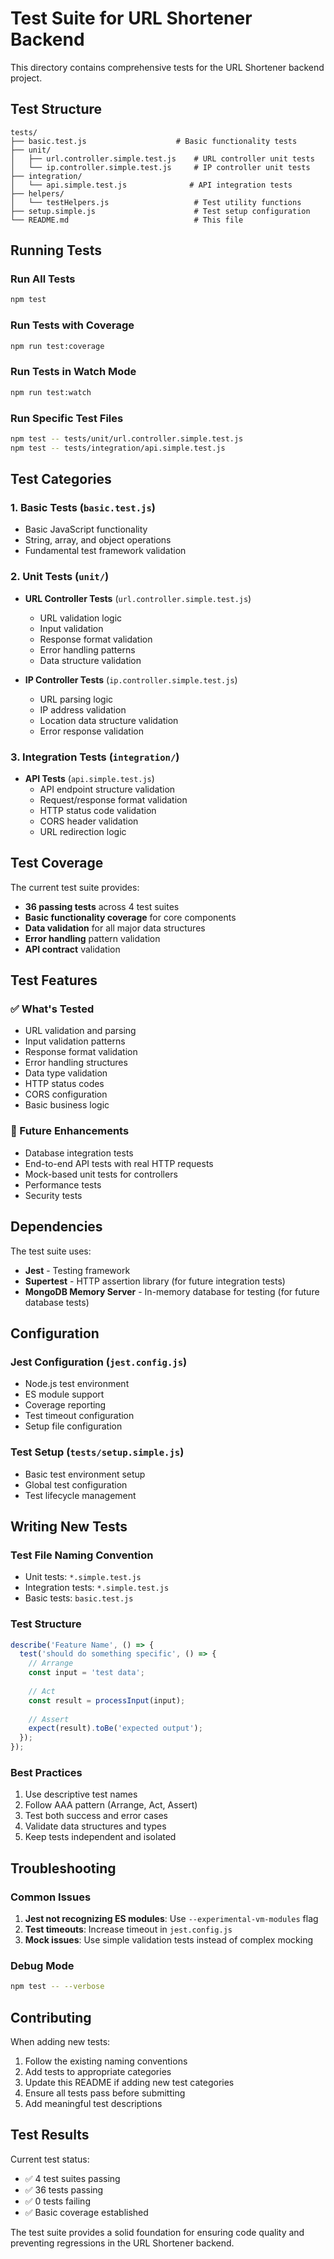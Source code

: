 # Test Suite for URL Shortener Backend

This directory contains comprehensive tests for the URL Shortener backend project.

## Test Structure

```
tests/
├── basic.test.js                    # Basic functionality tests
├── unit/
│   ├── url.controller.simple.test.js    # URL controller unit tests
│   └── ip.controller.simple.test.js     # IP controller unit tests
├── integration/
│   └── api.simple.test.js              # API integration tests
├── helpers/
│   └── testHelpers.js                   # Test utility functions
├── setup.simple.js                      # Test setup configuration
└── README.md                            # This file
```

## Running Tests

### Run All Tests
```bash
npm test
```

### Run Tests with Coverage
```bash
npm run test:coverage
```

### Run Tests in Watch Mode
```bash
npm run test:watch
```

### Run Specific Test Files
```bash
npm test -- tests/unit/url.controller.simple.test.js
npm test -- tests/integration/api.simple.test.js
```

## Test Categories

### 1. Basic Tests (`basic.test.js`)
- Basic JavaScript functionality
- String, array, and object operations
- Fundamental test framework validation

### 2. Unit Tests (`unit/`)
- **URL Controller Tests** (`url.controller.simple.test.js`)
  - URL validation logic
  - Input validation
  - Response format validation
  - Error handling patterns
  - Data structure validation

- **IP Controller Tests** (`ip.controller.simple.test.js`)
  - URL parsing logic
  - IP address validation
  - Location data structure validation
  - Error response validation

### 3. Integration Tests (`integration/`)
- **API Tests** (`api.simple.test.js`)
  - API endpoint structure validation
  - Request/response format validation
  - HTTP status code validation
  - CORS header validation
  - URL redirection logic

## Test Coverage

The current test suite provides:
- **36 passing tests** across 4 test suites
- **Basic functionality coverage** for core components
- **Data validation** for all major data structures
- **Error handling** pattern validation
- **API contract** validation

## Test Features

### ✅ What's Tested
- URL validation and parsing
- Input validation patterns
- Response format validation
- Error handling structures
- Data type validation
- HTTP status codes
- CORS configuration
- Basic business logic

### 🔄 Future Enhancements
- Database integration tests
- End-to-end API tests with real HTTP requests
- Mock-based unit tests for controllers
- Performance tests
- Security tests

## Dependencies

The test suite uses:
- **Jest** - Testing framework
- **Supertest** - HTTP assertion library (for future integration tests)
- **MongoDB Memory Server** - In-memory database for testing (for future database tests)

## Configuration

### Jest Configuration (`jest.config.js`)
- Node.js test environment
- ES module support
- Coverage reporting
- Test timeout configuration
- Setup file configuration

### Test Setup (`tests/setup.simple.js`)
- Basic test environment setup
- Global test configuration
- Test lifecycle management

## Writing New Tests

### Test File Naming Convention
- Unit tests: `*.simple.test.js`
- Integration tests: `*.simple.test.js`
- Basic tests: `basic.test.js`

### Test Structure
```javascript
describe('Feature Name', () => {
  test('should do something specific', () => {
    // Arrange
    const input = 'test data';
    
    // Act
    const result = processInput(input);
    
    // Assert
    expect(result).toBe('expected output');
  });
});
```

### Best Practices
1. Use descriptive test names
2. Follow AAA pattern (Arrange, Act, Assert)
3. Test both success and error cases
4. Validate data structures and types
5. Keep tests independent and isolated

## Troubleshooting

### Common Issues
1. **Jest not recognizing ES modules**: Use `--experimental-vm-modules` flag
2. **Test timeouts**: Increase timeout in `jest.config.js`
3. **Mock issues**: Use simple validation tests instead of complex mocking

### Debug Mode
```bash
npm test -- --verbose
```

## Contributing

When adding new tests:
1. Follow the existing naming conventions
2. Add tests to appropriate categories
3. Update this README if adding new test categories
4. Ensure all tests pass before submitting
5. Add meaningful test descriptions

## Test Results

Current test status:
- ✅ 4 test suites passing
- ✅ 36 tests passing
- ✅ 0 tests failing
- ✅ Basic coverage established

The test suite provides a solid foundation for ensuring code quality and preventing regressions in the URL Shortener backend.
